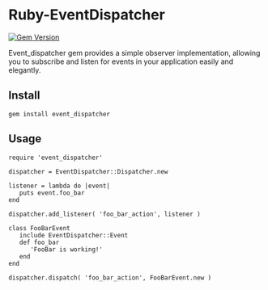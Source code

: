 Ruby-EventDispatcher
====================

[![Gem Version](https://badge.fury.io/rb/event_dispatcher.png)](http://badge.fury.io/rb/event_dispatcher)

Event_dispatcher gem provides a simple observer implementation, allowing you to subscribe and listen for events in your application easily and elegantly.

## Install

    gem install event_dispatcher

## Usage

    require 'event_dispatcher'

    dispatcher = EventDispatcher::Dispatcher.new
    
    listener = lambda do |event|
       puts event.foo_bar
    end
    
    dispatcher.add_listener( 'foo_bar_action', listener )
    
    class FooBarEvent
       include EventDispatcher::Event
       def foo_bar
          'FooBar is working!'
       end
    end
    
    dispatcher.dispatch( 'foo_bar_action', FooBarEvent.new )


